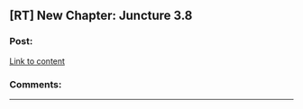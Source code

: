 ## [RT] New Chapter: Juncture 3.8

### Post:

[Link to content](http://junctureserial.blogspot.com/2015/12/juncture-38.html)

### Comments:

---

